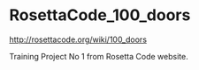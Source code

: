 # RosettaCode_100_doors
http://rosettacode.org/wiki/100_doors

Training Project No 1 from Rosetta Code website.

